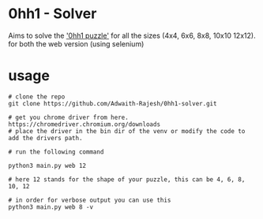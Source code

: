 # 0hh1 - Solver

Aims to solve the ['0hh1 puzzle'](https://0hh1.com/) for all the sizes (4x4, 6x6, 8x8, 10x10 12x12). for both the web version (using selenium)
# usage

```commandline
# clone the repo
git clone https://github.com/Adwaith-Rajesh/0hh1-solver.git

# get you chrome driver from here. https://chromedriver.chromium.org/downloads
# place the driver in the bin dir of the venv or modify the code to add the drivers path.

# run the following command

python3 main.py web 12

# here 12 stands for the shape of your puzzle, this can be 4, 6, 8, 10, 12

# in order for verbose output you can use this
python3 main.py web 8 -v

```
